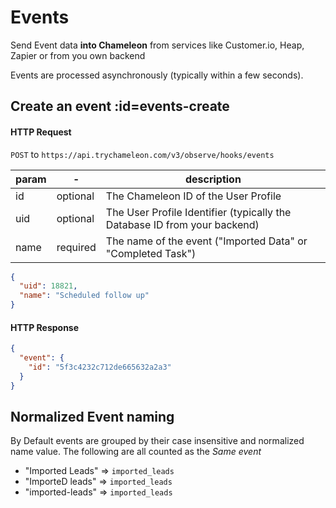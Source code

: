 # Events

Send Event data **into Chameleon** from services like Customer.io, Heap, Zapier or from you own backend

Events are processed asynchronously (typically within a few seconds).

## Create an event :id=events-create

#### HTTP Request
`POST` to `https://api.trychameleon.com/v3/observe/hooks/events`

| param | - | description |
|---|---|---|
| id | optional | The Chameleon ID of the User Profile |
| uid | optional | The User Profile Identifier (typically the Database ID from your backend) |
| name | required | The name of the event ("Imported Data" or "Completed Task") |

```json
{
  "uid": 18821,
  "name": "Scheduled follow up"
}
```

#### HTTP Response

```json
{
  "event": {
    "id": "5f3c4232c712de665632a2a3"
  }
}
```

## Normalized Event naming

By Default events are grouped by their case insensitive and normalized name value. The following are all counted as the _Same event_

- "Imported Leads" => `imported_leads`
- "ImporteD leads" => `imported_leads`
- "imported-leads" => `imported_leads`
